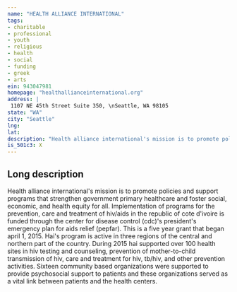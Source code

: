 ```yaml
---
name: "HEALTH ALLIANCE INTERNATIONAL"
tags:
- charitable
- professional
- youth
- religious
- health
- social
- funding
- greek
- arts
ein: 943047981
homepage: "healthallianceinternational.org"
address: |
 1107 NE 45th Street Suite 350, \nSeattle, WA 98105
state: "WA"
city: "Seattle"
lng: 
lat: 
description: "Health alliance international's mission is to promote policies and support programs that strengthen government primary healthcare and foster social, economic, and health equity for all. "
is_501c3: X
---
```


## Long description

Health alliance international's mission is to promote policies and support programs that strengthen government primary healthcare and foster social, economic, and health equity for all. Implementation of programs for the prevention, care and treatment of hiv/aids in the republic of cote d'ivoire is funded through the center for disease control (cdc)'s president's emergency plan for aids relief (pepfar). This is a five year grant that began april 1, 2015. Hai's program is active in three regions of the central and northern part of the country. During 2015 hai supported over 100 health sites in hiv testing and counseling, prevention of mother-to-child transmission of hiv, care and treatment for hiv, tb/hiv, and other prevention activities. Sixteen community based organizations were supported to provide psychosocial support to patients and these organizations served as a vital link between patients and the health centers. 
